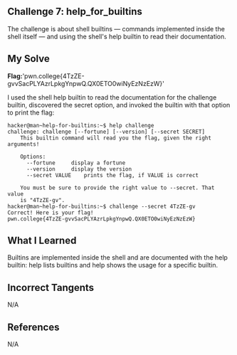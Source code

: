 ## Challenge 7: help_for_builtins

The challenge is about shell builtins — commands implemented inside the shell itself — and using the shell's help builtin to read their documentation.


## My Solve 
**Flag:**'pwn.college{4TzZE-gvvSacPLYAzrLpkgYnpwQ.QX0ETO0wiNyEzNzEzW}'

I used the shell help builtin to read the documentation for the challenge builtin, discovered the secret option, and invoked the builtin with that option to print the flag:

```
hacker@man~help-for-builtins:~$ help challenge
challenge: challenge [--fortune] [--version] [--secret SECRET]
    This builtin command will read you the flag, given the right arguments!
    
    Options:
      --fortune		display a fortune
      --version		display the version
      --secret VALUE	prints the flag, if VALUE is correct

    You must be sure to provide the right value to --secret. That value
    is "4TzZE-gv".
hacker@man~help-for-builtins:~$ challenge --secret 4TzZE-gv
Correct! Here is your flag!
pwn.college{4TzZE-gvvSacPLYAzrLpkgYnpwQ.QX0ETO0wiNyEzNzEzW}

```

## What I Learned

Builtins are implemented inside the shell and are documented with the help builtin: help lists builtins and help <name> shows the usage for a specific builtin.


## Incorrect Tangents

N/A


## References

N/A
